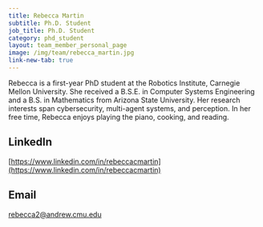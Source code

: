 ```yaml
---
title: Rebecca Martin
subtitle: Ph.D. Student
job_title: Ph.D. Student
category: phd_student
layout: team_member_personal_page
image: /img/team/rebecca_martin.jpg
link-new-tab: true
---
```


Rebecca is a first-year PhD student at the Robotics Institute, Carnegie Mellon University. She received a B.S.E. in Computer Systems Engineering and a B.S. in Mathematics from Arizona State University. Her research interests span cybersecurity, multi-agent systems, and perception. In her free time, Rebecca enjoys playing the piano, cooking, and reading.

## LinkedIn ##
[https://www.linkedin.com/in/rebeccacmartin](https://www.linkedin.com/in/rebeccacmartin)

## Email ##
rebecca2@andrew.cmu.edu
